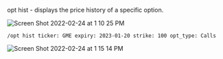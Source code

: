 opt hist - displays the price history of a specific option.

![Screen Shot 2022-02-24 at 1 10 25 PM](https://user-images.githubusercontent.com/85772166/155608357-6b58886b-5a58-4362-b346-973b5ac00ddc.png)

```
/opt hist ticker: GME expiry: 2023-01-20 strike: 100 opt_type: Calls
```

![Screen Shot 2022-02-24 at 1 15 14 PM](https://user-images.githubusercontent.com/85772166/155608876-66602eeb-f9c6-4974-8658-23d8feda19cd.png)
